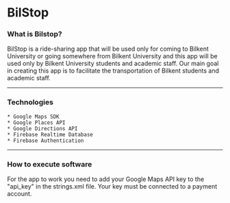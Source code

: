 # BilStop

### What is Bilstop?
BilStop is a ride-sharing app that will be used only for coming to Bilkent University or going somewhere from Bilkent University and this app will be used only by  Bilkent University students and academic staff. Our main goal in creating this app is to facilitate the transportation of Bilkent students and academic staff. <br />

---
### Technologies
```
* Google Maps SDK
* Google Places API
* Google Directions API
* Firebase Realtime Database
* Firebase Authentication
```
---
### How to execute software

For the app to work you need to add your Google Maps API key to the "api_key" in the strings.xml file. Your key must be connected to a payment account.<br />
